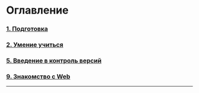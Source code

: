 # Оглавление

### [1. Подготовка](<01._Preparation/Lesson_1.md>)

### [2. Умение учиться](<02._The_ability_to_learn/The_ability_to_learn.md>)

### [5. Введение в контроль версий](<05._Introduction_to_Version_Control/Introduction_to_Version_Control.md>)

### [9. Знакомство с Web](<09._Getting_to_know_the_Web/Getting_to_know_the_Web.md>)

---